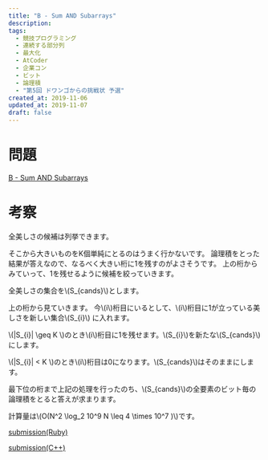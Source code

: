 ```yaml
---
title: "B - Sum AND Subarrays"
description:
tags:
  - 競技プログラミング
  - 連続する部分列
  - 最大化
  - AtCoder
  - 企業コン
  - ビット
  - 論理積
  - "第5回 ドワンゴからの挑戦状 予選"
created_at: 2019-11-06
updated_at: 2019-11-07
draft: false
---
```


# 問題
[B - Sum AND Subarrays](https://atcoder.jp/contests/dwacon5th-prelims/tasks/dwacon5th_prelims_b)

# 考察
全美しさの候補は列挙できます。

そこから大きいものをK個単純にとるのはうまく行かないです。
論理積をとった結果が答えなので、なるべく大きい桁に1を残すのがよさそうです。
上の桁からみていって、1を残せるように候補を絞っていきます。

全美しさの集合を\\(S_{cands}\\)とします。

上の桁から見ていきます。
今\\(i\\)桁目にいるとして、\\(i\\)桁目に1が立っている美しさを新しい集合\\(S_{i}\\)
に入れます。

\\(|S_{i}| \geq K \\)のとき\\(i\\)桁目に1を残せます。\\(S_{i}\\)を新たな\\(S_{cands}\\)にします。

\\(|S_{i}| < K \\)のとき\\(i\\)桁目は0になります。\\(S_{cands}\\)はそのままにします。

最下位の桁まで上記の処理を行ったのち、\\(S_{cands}\\)の全要素のビット毎の論理積をとると答えが求まります。

計算量は\\(O(N^2 \log_2 10^9 N \leq 4 \times 10^7 )\\)です。

[submission(Ruby)](https://atcoder.jp/contests/dwacon5th-prelims/submissions/8301350)

[submission(C++)](https://atcoder.jp/contests/dwacon5th-prelims/submissions/8301277)
